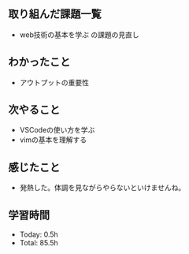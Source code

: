 ## 取り組んだ課題一覧
- web技術の基本を学ぶ の課題の見直し
## わかったこと
- アウトプットの重要性
## 次やること
- VSCodeの使い方を学ぶ
- vimの基本を理解する
## 感じたこと
- 発熱した。体調を見ながらやらないといけませんね。
## 学習時間
- Today: 0.5h
- Total: 85.5h
